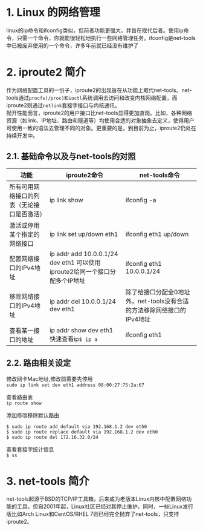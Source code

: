 # 1. Linux 的网络管理  

linux的ip命令和ifconfig类似，但前者功能更强大，并旨在取代后者。使用ip命令，只需一个命令，你就能很轻松地执行一些网络管理任务。ifconfig是net-tools中已被废弃使用的一个命令，许多年前就已经没有维护了  

# 2. iproute2  简介

作为网络配置工具的一份子，iproute2的出现旨在从功能上取代net-tools。net-tools通过`procfs(/proc)和ioctl`系统调用去访问和改变内核网络配置，而iproute2则通过`netlink`套接字接口与内核通讯。  
抛开性能而言，iproute2的用户接口比net-tools显得更加直观。比如，各种网络资源（如link、IP地址、路由和隧道等）均使用合适的对象抽象去定义，使得用户可使用一致的语法去管理不同的对象。更重要的是，到目前为止，iproute2仍处在持续开发中。

## 2.1. 基础命令以及与net-tools的对照

| 功能                                       | iproute2命令                                                                   | net-tools命令                                                          |
| ------------------------------------------ | ------------------------------------------------------------------------------ | ---------------------------------------------------------------------- |
| 所有可用网络接口的列表（无论接口是否激活） | ip link show                                                                   | ifconfig -a                                                            |
| 激活或停用某个指定的网络接口               | ip link set up/down eth1                                                       | ifconfig eth1 up/down                                                  |
| 配置网络接口的IPv4地址                     | ip addr add 10.0.0.1/24 dev eth1    可以使用iproute2给同一个接口分配多个IP地址 | ifconfig eth1 10.0.0.1/24                                              |
| 移除网络接口的IPv4地址                     | ip addr del 10.0.0.1/24 dev eth1                                               | 除了给接口分配全0地址外，net-tools没有合适的方法移除网络接口的IPv4地址 |
| 查看某一接口的地址                         | ip addr show dev eth1  快速查看ip`$ ip a`                                      | ifconfig eth1                                                          |

## 2.2. 路由相关设定

修改网卡Mac地址,修改前需要先停用  
`sudo ip link set dev eth1 address 08:00:27:75:2a:67`  


查看路由表  
`ip route show `  

添加修改移除默认路由  
```shell
$ sudo ip route add default via 192.168.1.2 dev eth0
$ sudo ip route replace default via 192.168.1.2 dev eth0
$ sudo ip route del 172.16.32.0/24 
```

查看套接字统计信息  
`$ ss`  


# 3. net-tools 简介

net-tools起源于BSD的TCP/IP工具箱，后来成为老版本Linux内核中配置网络功能的工具。但自2001年起，Linux社区已经对其停止维护。同时，一些Linux发行版比如Arch Linux和CentOS/RHEL 7则已经完全抛弃了net-tools，只支持iproute2。